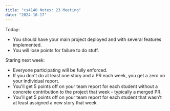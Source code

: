```yaml
---
title: "cs4140 Notes: 23 Meeting"
date: "2024-10-17"
---
```



Today:

 - You should have your main project deployed and with several features implemented.
 - You will lose points for failure to do stuff.

Staring next week:

 - Everyone participating will be fully enforced.
 - If you don't do at least one story and a PR each week, you get a zero
   on your individual report.
 - You'll get 5 points off on your team report for each student
   without a concrete contribution to the project that week -
   typically a merged PR.
 - You'll get 5 points off on your team report for each student that
   wasn't at least assigned a new story that week.
